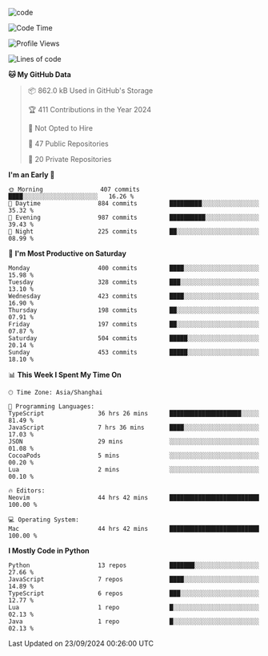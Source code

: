 
<!--
**liuyaanng/liuyaanng** is a ✨ _special_ ✨ repository because its `README.md` (this file) appears on your GitHub profile.

Here are some ideas to get you started:

- 🔭 I’m currently working on ...
- 🌱 I’m currently learning ...
- 👯 I’m looking to collaborate on ...
- 🤔 I’m looking for help with ...
- 💬 Ask me about ...
- 📫 How to reach me: ...
- 😄 Pronouns: ...
- ⚡ Fun fact: ...
-->


![code](https://cdn.jsdelivr.net/gh/liuyaanng/liuyaanng@1.0/code.gif) 

<!--START_SECTION:waka-->
![Code Time](http://img.shields.io/badge/Code%20Time-850%20hrs%2019%20mins-blue)

![Profile Views](http://img.shields.io/badge/Profile%20Views-0-blue)

![Lines of code](https://img.shields.io/badge/From%20Hello%20World%20I%27ve%20Written-14.7%20million%20lines%20of%20code-blue)

**🐱 My GitHub Data** 

> 📦 862.0 kB Used in GitHub's Storage 
 > 
> 🏆 411 Contributions in the Year 2024
 > 
> 🚫 Not Opted to Hire
 > 
> 📜 47 Public Repositories 
 > 
> 🔑 20 Private Repositories 
 > 
**I'm an Early 🐤** 

```text
🌞 Morning                407 commits         ████░░░░░░░░░░░░░░░░░░░░░   16.26 % 
🌆 Daytime                884 commits         █████████░░░░░░░░░░░░░░░░   35.32 % 
🌃 Evening                987 commits         ██████████░░░░░░░░░░░░░░░   39.43 % 
🌙 Night                  225 commits         ██░░░░░░░░░░░░░░░░░░░░░░░   08.99 % 
```
📅 **I'm Most Productive on Saturday** 

```text
Monday                   400 commits         ████░░░░░░░░░░░░░░░░░░░░░   15.98 % 
Tuesday                  328 commits         ███░░░░░░░░░░░░░░░░░░░░░░   13.10 % 
Wednesday                423 commits         ████░░░░░░░░░░░░░░░░░░░░░   16.90 % 
Thursday                 198 commits         ██░░░░░░░░░░░░░░░░░░░░░░░   07.91 % 
Friday                   197 commits         ██░░░░░░░░░░░░░░░░░░░░░░░   07.87 % 
Saturday                 504 commits         █████░░░░░░░░░░░░░░░░░░░░   20.14 % 
Sunday                   453 commits         █████░░░░░░░░░░░░░░░░░░░░   18.10 % 
```


📊 **This Week I Spent My Time On** 

```text
🕑︎ Time Zone: Asia/Shanghai

💬 Programming Languages: 
TypeScript               36 hrs 26 mins      ████████████████████░░░░░   81.49 % 
JavaScript               7 hrs 36 mins       ████░░░░░░░░░░░░░░░░░░░░░   17.03 % 
JSON                     29 mins             ░░░░░░░░░░░░░░░░░░░░░░░░░   01.08 % 
CocoaPods                5 mins              ░░░░░░░░░░░░░░░░░░░░░░░░░   00.20 % 
Lua                      2 mins              ░░░░░░░░░░░░░░░░░░░░░░░░░   00.10 % 

🔥 Editors: 
Neovim                   44 hrs 42 mins      █████████████████████████   100.00 % 

💻 Operating System: 
Mac                      44 hrs 42 mins      █████████████████████████   100.00 % 
```

**I Mostly Code in Python** 

```text
Python                   13 repos            ███████░░░░░░░░░░░░░░░░░░   27.66 % 
JavaScript               7 repos             ████░░░░░░░░░░░░░░░░░░░░░   14.89 % 
TypeScript               6 repos             ███░░░░░░░░░░░░░░░░░░░░░░   12.77 % 
Lua                      1 repo              █░░░░░░░░░░░░░░░░░░░░░░░░   02.13 % 
Java                     1 repo              █░░░░░░░░░░░░░░░░░░░░░░░░   02.13 % 
```




 Last Updated on 23/09/2024 00:26:00 UTC
<!--END_SECTION:waka-->

